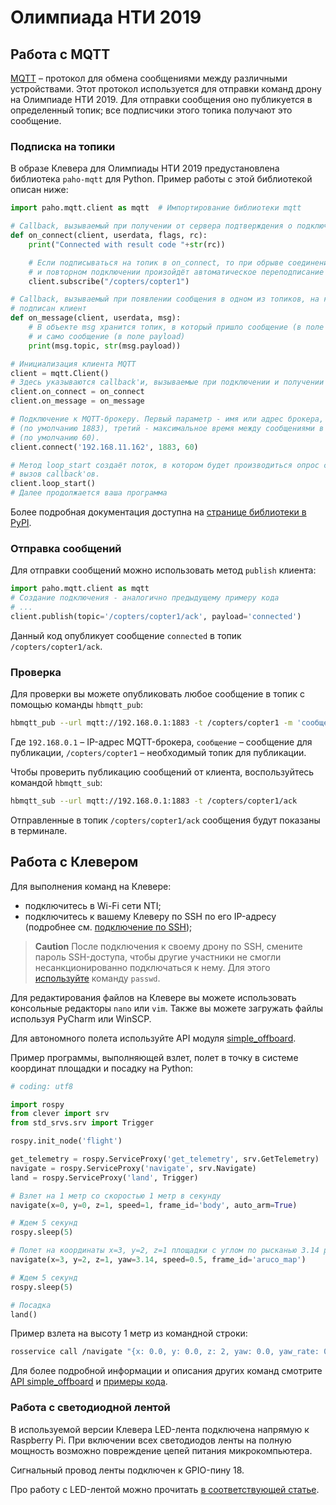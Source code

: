 # Олимпиада НТИ 2019

## Работа с MQTT

[MQTT](https://ru.wikipedia.org/wiki/MQTT) – протокол для обмена сообщениями между различными устройствами. Этот протокол используется для отправки команд дрону на Олимпиаде НТИ 2019. Для отправки сообщения оно публикуется в определенный топик; все подписчики этого топика получают это сообщение.

### Подписка на топики

В образе Клевера для Олимпиады НТИ 2019 предустановлена библиотека `paho-mqtt` для Python. Пример работы с этой библиотекой описан ниже:

```python
import paho.mqtt.client as mqtt  # Импортирование библиотеки mqtt

# Callback, вызываемый при получении от сервера подтверждения о подключении
def on_connect(client, userdata, flags, rc):
    print("Connected with result code "+str(rc))

    # Если подписываться на топик в on_connect, то при обрыве соединения
    # и повторном подключении произойдёт автоматическое переподписание
    client.subscribe("/copters/copter1")

# Callback, вызываемый при появлении сообщения в одном из топиков, на который
# подписан клиент
def on_message(client, userdata, msg):
    # В объекте msg хранится топик, в который пришло сообщение (в поле topic)
    # и само сообщение (в поле payload)
    print(msg.topic, str(msg.payload))

# Инициализация клиента MQTT
client = mqtt.Client()
# Здесь указываются callback'и, вызываемые при подключении и получении сообщения
client.on_connect = on_connect
client.on_message = on_message

# Подключение к MQTT-брокеру. Первый параметр - имя или адрес брокера, второй - порт
# (по умолчанию 1883), третий - максимальное время между сообщениями в секундах
# (по умолчанию 60).
client.connect('192.168.11.162', 1883, 60)

# Метод loop_start создаёт поток, в котором будет производиться опрос сервера и
# вызов callback'ов.
client.loop_start()
# Далее продолжается ваша программа
```

Более подробная документация доступна на [странице библиотеки в PyPI](https://pypi.org/project/paho-mqtt/).

### Отправка сообщений

Для отправки сообщений можно использовать метод `publish` клиента:

```python
import paho.mqtt.client as mqtt
# Создание подключения - аналогично предыдущему примеру кода
# ...
client.publish(topic='/copters/copter1/ack', payload='connected')
```

Данный код опубликует сообщение `connected` в топик `/copters/copter1/ack`.

### Проверка

Для проверки вы можете опубликовать любое сообщение в топик с помощью команды `hbmqtt_pub`:

```bash
hbmqtt_pub --url mqtt://192.168.0.1:1883 -t /copters/copter1 -m 'сообщение'
```

Где `192.168.0.1` – IP-адрес MQTT-брокера, `сообщение` – сообщение для публикации, `/copters/copter1` – необходимый топик для публикации.

Чтобы проверить публикацию сообщений от клиента, воспользуйтесь командой `hbmqtt_sub`:

```bash
hbmqtt_sub --url mqtt://192.168.0.1:1883 -t /copters/copter1/ack
```

Отправленные в топик `/copters/copter1/ack` сообщения будут показаны в терминале.

## Работа с Клевером

Для выполнения команд на Клевере:

* подключитесь в Wi-Fi сети NTI;
* подключитесь к вашему Клеверу по SSH по его IP-адресу (подробнее см. [подключение по SSH](ssh.md));

> **Caution** После подключения к своему дрону по SSH, смените пароль SSH-доступа, чтобы другие участники не смогли несанкционированно подключаться к нему. Для этого [используйте](https://www.raspberrypi-spy.co.uk/2012/10/how-to-change-raspberry-pi-password/) команду `passwd`.

Для редактирования файлов на Клевере вы можете использовать консольные редакторы `nano` или `vim`. Также вы можете загружать файлы используя PyCharm или WinSCP.

Для автономного полета используйте API модуля [simple_offboard](simple_offboard.md).

Пример программы, выполняющей взлет, полет в точку в системе координат площадки и посадку на Python:

```python
# coding: utf8

import rospy
from clever import srv
from std_srvs.srv import Trigger

rospy.init_node('flight')

get_telemetry = rospy.ServiceProxy('get_telemetry', srv.GetTelemetry)
navigate = rospy.ServiceProxy('navigate', srv.Navigate)
land = rospy.ServiceProxy('land', Trigger)

# Взлет на 1 метр со скоростью 1 метр в секунду
navigate(x=0, y=0, z=1, speed=1, frame_id='body', auto_arm=True)

# Ждем 5 секунд
rospy.sleep(5)

# Полет на координаты x=3, y=2, z=1 площадки с углом по рысканью 3.14 радиан со скоростью 0.5 метров в секунду
navigate(x=3, y=2, z=1, yaw=3.14, speed=0.5, frame_id='aruco_map')

# Ждем 5 секунд
rospy.sleep(5)

# Посадка
land()
```

Пример взлета на высоту 1 метр из командной строки:

```bash
rosservice call /navigate "{x: 0.0, y: 0.0, z: 2, yaw: 0.0, yaw_rate: 0.0, speed: 0.5, frame_id: 'body', auto_arm: true}"
```

Для более подробной информации и описания других команд смотрите [API simple_offboard](simple_offboard.md) и [примеры кода](snippets.md).

### Работа с светодиодной лентой

В используемой версии Клевера LED-лента подключена напрямую к Raspberry Pi. При включении всех светодиодов ленты на полную мощность возможно повреждение цепей питания микрокомпьютера.

Сигнальный провод ленты подключен к GPIO-пину 18.

Про работу с LED-лентой можно прочитать [в соответствующей статье](leds.md).
